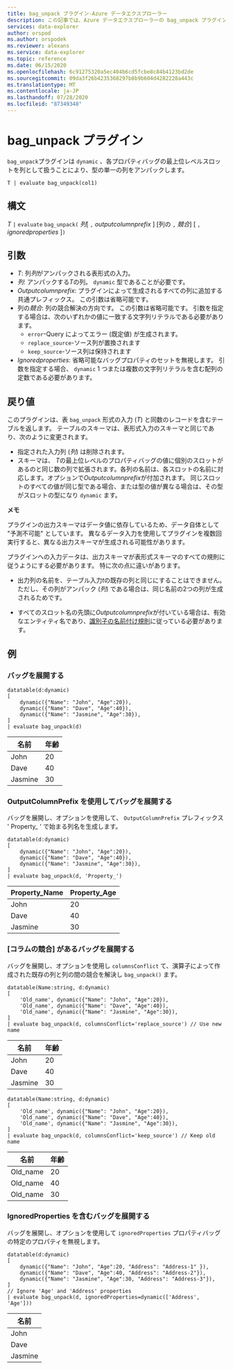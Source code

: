 ```yaml
---
title: bag_unpack プラグイン-Azure データエクスプローラー
description: この記事では、Azure データエクスプローラーの bag_unpack プラグインについて説明します。
services: data-explorer
author: orspod
ms.author: orspodek
ms.reviewer: alexans
ms.service: data-explorer
ms.topic: reference
ms.date: 06/15/2020
ms.openlocfilehash: 6c91275320a5ec404b6cd5fcbe8c84b4123bd2de
ms.sourcegitcommit: 09da3f26b4235368297b8b9b604d4282228a443c
ms.translationtype: MT
ms.contentlocale: ja-JP
ms.lasthandoff: 07/28/2020
ms.locfileid: "87349348"
---
```

# <a name="bag_unpack-plugin"></a>bag_unpack プラグイン

`bag_unpack`プラグインは `dynamic` 、各プロパティバッグの最上位レベルスロットを列として扱うことにより、型の単一の列をアンパックします。

    T | evaluate bag_unpack(col1)

## <a name="syntax"></a>構文

*T* `|` `evaluate` `bag_unpack(` *列*[ `,` *outputcolumnprefix* ] [列の `,` *競合*] [ `,` *ignoredproperties* ]`)`

## <a name="arguments"></a>引数

* *T*: 列*列*がアンパックされる表形式の入力。
* *列*: アンパックする*T*の列。 `dynamic` 型であることが必要です。
* *Outputcolumnprefix*: プラグインによって生成されるすべての列に追加する共通プレフィックス。 この引数は省略可能です。
* 列の*競合*: 列の競合解決の方向です。 この引数は省略可能です。 引数を指定する場合は、次のいずれかの値に一致する文字列リテラルである必要があります。
    - `error`-Query によってエラー (既定値) が生成されます。
    - `replace_source`-ソース列が置換されます
    - `keep_source`-ソース列は保持されます
* *Ignoredproperties*: 省略可能なバッグプロパティのセットを無視します。 引数を指定する場合、 `dynamic` 1 つまたは複数の文字列リテラルを含む配列の定数である必要があります。

## <a name="returns"></a>戻り値

このプラグインは、表 `bag_unpack` 形式の入力 (*T*) と同数のレコードを含むテーブルを返します。 テーブルのスキーマは、表形式入力のスキーマと同じであり、次のように変更されます。

* 指定された入力列 (*列*) は削除されます。
* スキーマは、 *T*の最上位レベルのプロパティバッグの値に個別のスロットがあるのと同じ数の列で拡張されます。各列の名前は、各スロットの名前に対応します。オプションで*Outputcolumnprefix*が付加されます。 同じスロットのすべての値が同じ型である場合、または型の値が異なる場合は、その型がスロットの型になり `dynamic` ます。

**メモ**

プラグインの出力スキーマはデータ値に依存しているため、データ自体として "予測不可能" としています。 異なるデータ入力を使用してプラグインを複数回実行すると、異なる出力スキーマが生成される可能性があります。

プラグインへの入力データは、出力スキーマが表形式スキーマのすべての規則に従うようにする必要があります。 特に次の点に違いがあります。

* 出力列の名前を、テーブル入力*t*の既存の列と同じにすることはできません。ただし、その列がアンパック (*列*) である場合は、同じ名前の2つの列が生成されるためです。

* すべてのスロット名の先頭に*Outputcolumnprefix*が付いている場合は、有効なエンティティ名であり、[識別子の名前付け規則](./schema-entities/entity-names.md#identifier-naming-rules)に従っている必要があります。

## <a name="examples"></a>例

### <a name="expand-a-bag"></a>バッグを展開する


<!-- csl: https://help.kusto.windows.net/Samples -->
```kusto
datatable(d:dynamic)
[
    dynamic({"Name": "John", "Age":20}),
    dynamic({"Name": "Dave", "Age":40}),
    dynamic({"Name": "Jasmine", "Age":30}),
]
| evaluate bag_unpack(d)
```

|名前  |年齢|
|------|---|
|John  |20 |
|Dave  |40 |
|Jasmine|30 |


### <a name="expand-a-bag-with-outputcolumnprefix"></a>OutputColumnPrefix を使用してバッグを展開する

バッグを展開し、オプションを使用して、 `OutputColumnPrefix` プレフィックス ' Property_ ' で始まる列名を生成します。

<!-- csl: https://help.kusto.windows.net/Samples -->
```kusto
datatable(d:dynamic)
[
    dynamic({"Name": "John", "Age":20}),
    dynamic({"Name": "Dave", "Age":40}),
    dynamic({"Name": "Jasmine", "Age":30}),
]
| evaluate bag_unpack(d, 'Property_')
```

|Property_Name|Property_Age|
|---|---|
|John|20|
|Dave|40|
|Jasmine|30|

### <a name="expand-a-bag-with-columnsconflict"></a>[コラムの競合] があるバッグを展開する

バッグを展開し、オプションを使用し `columnsConflict` て、演算子によって作成された既存の列と列の間の競合を解決し `bag_unpack()` ます。

<!-- csl: https://help.kusto.windows.net/Samples -->
```kusto
datatable(Name:string, d:dynamic)
[
    'Old_name', dynamic({"Name": "John", "Age":20}),
    'Old_name', dynamic({"Name": "Dave", "Age":40}),
    'Old_name', dynamic({"Name": "Jasmine", "Age":30}),
]
| evaluate bag_unpack(d, columnsConflict='replace_source') // Use new name
```

|名前|年齢|
|---|---|
|John|20|
|Dave|40|
|Jasmine|30|

<!-- csl: https://help.kusto.windows.net/Samples -->
```kusto
datatable(Name:string, d:dynamic)
[
    'Old_name', dynamic({"Name": "John", "Age":20}),
    'Old_name', dynamic({"Name": "Dave", "Age":40}),
    'Old_name', dynamic({"Name": "Jasmine", "Age":30}),
]
| evaluate bag_unpack(d, columnsConflict='keep_source') // Keep old name
```

|名前|年齢|
|---|---|
|Old_name|20|
|Old_name|40|
|Old_name|30|

### <a name="expand-a-bag-with-ignoredproperties"></a>IgnoredProperties を含むバッグを展開する

バッグを展開し、オプションを使用して `ignoredProperties` プロパティバッグの特定のプロパティを無視します。

<!-- csl: https://help.kusto.windows.net/Samples -->
```kusto
datatable(d:dynamic)
[
    dynamic({"Name": "John", "Age":20, "Address": "Address-1" }),
    dynamic({"Name": "Dave", "Age":40, "Address": "Address-2"}),
    dynamic({"Name": "Jasmine", "Age":30, "Address": "Address-3"}),
]
// Ignore 'Age' and 'Address' properties
| evaluate bag_unpack(d, ignoredProperties=dynamic(['Address', 'Age']))
```

|名前|
|---|
|John|
|Dave|
|Jasmine|
